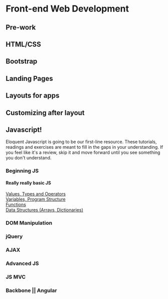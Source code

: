 # Front-end Web Development  

## Pre-work  


## HTML/CSS

## Bootstrap

## Landing Pages

## Layouts for apps

## Customizing after layout

## Javascript!
Eloquent Javascript is going to be our first-line resource. These tutorials, readings and exercises are meant to fill in the gaps in your understanding. If you feel like it's a review, skip it and move forward until you see something you don't understand. 


### Beginning JS
#### Really really basic JS  
[Values, Types and Operators](http://eloquentjavascript.net/01_values.html)  
[Variables, Program Structure](http://eloquentjavascript.net/02_program_structure.html)  
[Functions](http://eloquentjavascript.net/03_functions.html)  
[Data Structures (Arrays, Dictionaries)](http://eloquentjavascript.net/04_data.html)  


### DOM Manipulation

### jQuery

### AJAX

### Advanced JS

### JS MVC

### Backbone || Angular